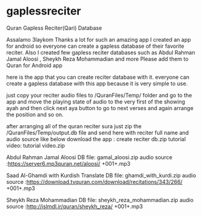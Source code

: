 # gaplessreciter
Quran Gapless Reciter(Qari) Database

Assalamo 3laykom
Thanks a lot for such an amazing app
I created an app for android so everyone can create a gapless database of their favorite reciter.
Also I created few gapless reciter databases such as Abdul Rahman Jamal Aloosi , Sheykh Reza Mohammadian and more
Please add them to Quran for Android app

here is the app that you can create reciter database with it. everyone can create a gapless database with this app because it is very simple to use.

just copy your reciter audio files to /QuranFiles/Temp/ folder and go to the app and move the playing state of audio to the very first of the showing ayah and then click next aya button to go to next verses and again arrange the position and so on.

after arranging all of the quran reciter sura just zip the /QuranFiles/Temp/output.db file and send here with reciter full name and audio source like below
download the app :
create reciter db.zip
tutorial video:
tutorial video.zip

Abdul Rahman Jamal Aloosi DB file:
gamal_aloosi.zip
audio source :https://server6.mp3quran.net/aloosi/ +001+.mp3

Saad Al-Ghamdi with Kurdish Translate DB file:
ghamdi_with_kurdi.zip
audio source :https://download.tvquran.com/download/recitations/343/266/ +001+.mp3

Sheykh Reza Mohammadian DB file:
sheykh_reza_mohammadian.zip
audio source :http://islmdl.ir/quran/sheykh_reza/ +001+.mp3
